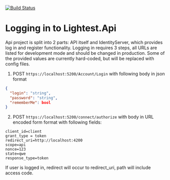 [![Build Status](https://travis-ci.com/lightest-dev/lightest-api.svg?branch=master)](https://travis-ci.com/lightest-dev/lightest-api)

# Logging in to Lightest.Api
Api project is split into 2 parts: API itself and IdentityServer, which provides log in and register functionality.
Logging in requires 3 steps, all URLs are listed for development mode and should be changed in production.
Some of the provided values are currently hard-coded, but will be replaced with config files.

1. POST `https://localhost:5200/Account/Login` with following body in json format
```json
{
  "login": "string",
  "password": "string",
  "rememberMe": bool
}
```
2. POST `https://localhost:5200/connect/authorize` with body in URL encoded form format with following fields:
```
client_id=client
grant_type = token
redirect_uri=http://localhost:4200
scope=api
nonce=123
state=qwe
response_type=token
```
If user is logged in, redirect will occur to redirect_uri, path will include access code.
